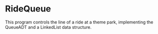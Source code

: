# RideQueue
This program controls the line of a ride at a theme park, implementing the QueueADT and a LinkedList data structure.
